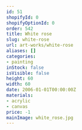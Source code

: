 ```yaml
---
id: 51
shopifyId: 0
shopifyOptionId: 0
order: 542
title: White rose
slug: white-rose
url: art-works/white-rose
aliases: []
categories:
- painting
inStock: false
isVisible: false
height: 60
width: 60
date: 2006-01-01T00:00:00Z
materials:
- acrylic
- canvas
price: -1
mainImage: white_rose.jpg
---
```

